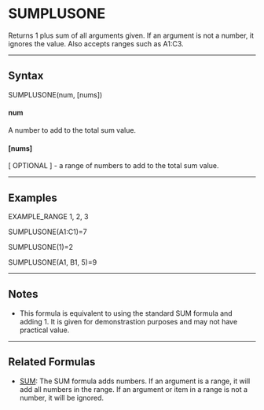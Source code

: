 # SUMPLUSONE

Returns 1 plus sum of all arguments given. If an argument is not a number, it ignores the value. Also accepts ranges such as A1:C3.

---
## Syntax

SUMPLUSONE(num, [nums])

#### num
A number to add to the total sum value.

#### [nums]
[ OPTIONAL ] - a range of numbers to add to the total sum value.


---
## Examples

EXAMPLE_RANGE
1, 2, 3

SUMPLUSONE(A1:C1)=7

SUMPLUSONE(1)=2

SUMPLUSONE(A1, B1, 5)=9

---
## Notes

- This formula is equivalent to using the standard SUM formula and adding 1. It is given for demonstrastion purposes and may not have practical value.

---
## Related Formulas

- [SUM](/formulas/sum): The SUM formula adds numbers. If an argument is a range, it will add all numbers in the range. If an argument or item in a range is not a number, it will be ignored.